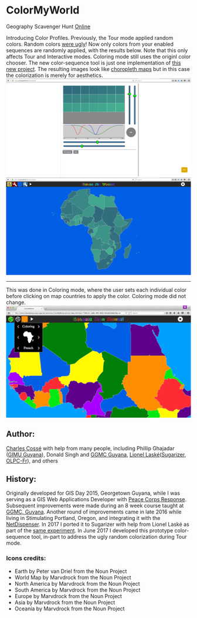 # ColorMyWorld
Geography Scavenger Hunt [Online](http://dev.asymptopia.org/static/colormyworld)

Introducing Color Profiles.  Previously, the Tour mode applied random colors.
Random colors [were ugly](img/ugly_random_colors.png)!  Now only colors from
your enabled sequences are randomly applied, with the results below.  Note that
this only affects Tour and Interactive modes.  Coloring mode still uses the
originl color chooser.  The new color-sequence tool is just one implementation
of [this new project](https://github.com/ccosse/colorcfg). The resulting images
look like [choropleth maps](https://en.wikipedia.org/wiki/Choropleth_map) but in
this case the colorization is merely for aesthetics.
<img src='img/colorcfg-062717d.png'/>
<img src='img/colorcfg-062717e.png'/>

<hr>
This was done in Coloring mode, where the user sets each individual color
before clicking on map countries to apply the color.  Coloring mode did not
change.
<img src='img/colormyworld-v0.3.png'/>


## Author:
<a href="http://github.com/ccosse/">Charles Cossé</a>
with help from many people, including Phillip Ghajadar ([GIMU Guyana](http://data.gim.gov.gy)),
Donald Singh and [GGMC Guyana](http://www.ggmc.gov.gy/),
[Lionel Laské](https://github.com/llaske)([Sugarizer](http://sugarizer.org/),
[OLPC-Fr](https://olpc-france.org/wiki/index.php?title=Accueil)), and others

## History:
Originally developed for GIS Day 2015, Georgetown Guyana, while I was serving as
a GIS Web Applications Developer with [Peace Corps Response](https://www.peacecorps.gov/volunteer/is-peace-corps-right-for-me/peace-corps-response/).
Subsequent improvements were made during an 8 week course taught at [GGMC, Guyana](http://www.ggmc.gov.gy/).
Another round of improvements came in late 2016 while living in Stimulating Portland, Oregon, and integrating it with the [NetDispenser](https://netdispenser.github.io/).
In 2017 I ported it to Sugarizer with help from Lionel Laské as part of the [same experiment](https://netdispenser.github.io/).
In June 2017 I developed this prototype color-sequence tool, in-part to address the ugly random colorization during Tour mode.

### Icons credits:
* Earth by Peter van Driel from the Noun Project
* World Map by Marvdrock from the Noun Project
* North America by Marvdrock from the Noun Project
* South America by Marvdrock from the Noun Project
* Europe by Marvdrock from the Noun Project
* Asia by Marvdrock from the Noun Project
* Oceania by Marvdrock from the Noun Project
